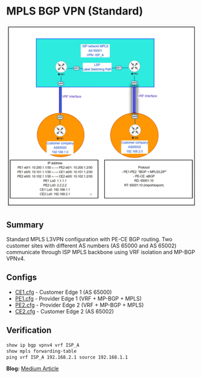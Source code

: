 # MPLS BGP VPN (Standard)

![Topology](./topology.jpg)

## Summary

Standard MPLS L3VPN configuration with PE-CE BGP routing. Two customer sites with different AS numbers (AS 65000 and AS 65002) communicate through ISP MPLS backbone using VRF isolation and MP-BGP VPNv4.

## Configs

- [CE1.cfg](./configs/CE1.cfg) - Customer Edge 1 (AS 65000)
- [PE1.cfg](./configs/PE1.cfg) - Provider Edge 1 (VRF + MP-BGP + MPLS)
- [PE2.cfg](./configs/PE2.cfg) - Provider Edge 2 (VRF + MP-BGP + MPLS)
- [CE2.cfg](./configs/CE2.cfg) - Customer Edge 2 (AS 65002)

## Verification

```
show ip bgp vpnv4 vrf ISP_A
show mpls forwarding-table
ping vrf ISP_A 192.168.2.1 source 192.168.1.1
```

**Blog:** [Medium Article](link)
